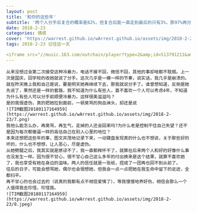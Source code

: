 ```yaml
---
layout: post
title: '和你的这些年'
subtitle: '两个人分手后复合的概率是82%，但复合后能一直走到最后的只有3%，那97%再分手的理由其实都跟第一次一样。——《恋爱的温度》 这段话是真理。'
date: 2018-2-23
categories: 情感
cover: 'https://warrest.github.io/wArrest.github.io/assets/img/2018-2-23/IMG20170527180229.jpg'
tags: 2018-2-23 记住这一天

<iframe src="//music.163.com/outchain/player?type=2&amp;id=513791211&amp;auto=1&amp;height=66" frameborder="no" border="0" marginwidth="0" marginheight="0" width="330px" height="86px"> </iframe>
---
```

	从来没想过会第二次接受这种冷暴力，电话不接不回，微信不回，其他的事却啥都不耽搁。上一次是国庆，回学校的收她就说了分手。这次几乎是一模一样的节奏，说实话，我几乎是崩溃的。就在昨天晚上我和自己是说，要是明天她再继续下去，那我就说分手了。谁曾想知道，反倒是她先说了，果然还是一样的套路，我不知道为什么有些人，喜不喜欢一个人可以考虑4年，不知道为什么有些人可以分手前顺便冷暴力。这样很美滋滋吗？
	是的我很虚伪，真的把她拉到面前，一顿臭骂的狗血淋头，却还是说
	![TIM截图20180117164959](https://warrest.github.io/wArrest.github.io/assets/img/2018-2-23/7.png)
	我他么能怎么办，再臭骂，再生气，走掉的人还会回来吗?为什么老是控制不住自己失望？还不是因为每次都傻逼一样的高估自己在别人心里的地位？
	本来还想把这些年的事，图文并茂地记录下来，一动键盘发现真的什么也不想说，关于那些好的坏的，什么也不想想，让人恶心，尽是虚伪。
	从她劈腿之后，我其实就是原谅不了，我一直都释怀不了，就算在后来两个人和好的好像什么事也没发生一样。因为很不甘心，很不甘心自己这么多年的付出换来是这个结果，就算不喜欢她了，我也享受有她在身边的滋味。两人的信任就是一张纸，捏成了一团再也回不到从前了。
	往后的日子，可能会想骂她，偶尔也会很想她，但我会一点一点把她在我生命中留下的足迹，全都扫平。
	再不甘心的也会过去的（说真的我都有点不相信爱情了），等我慢慢地养好伤，相信会那么一个人值得我去珍惜，珍惜我。
	![TIM截图20180117164959](https://warrest.github.io/wArrest.github.io/assets/img/2018-2-23/8.jpeg)



